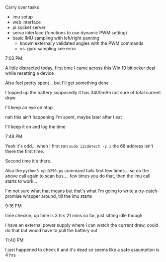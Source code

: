 Carry over tasks
- imu setup
- web interface
- pi socket server
- servo interface (functions to use dynamic PWM setting)
- basic IMU sampling with left/right panning
  - known externally validated angles with the PWM commands
  - vs. gyro sampling see error

7:03 PM

A little distracted today, first time I came across this Win 10 bitlocker deal while resetting a device

Also feel pretty spent... but I'll get something done

I topped up the battery supposedly it has 3400mAh not sure of total current draw

I'll keep an eye on htop

nah this ain't happening I'm spent, maybe later after I eat

I'll keep it on and log the time

7:48 PM

Yeah it's odd... when I first run `sudo i2cdetect -y 1` the 68 address isn't there the first time.

Second time it's there.

Also the `python3 mpu9250.py` command fails first few times... so do the above call again to scan bus.... few times you do that, then the imu call starts to work...

I'm not sure what that means but that's what I'm going to write a try-catch-promise wrapper around, till the imu starts

9:16 PM

time checkin, up time is 3 hrs 21 mins so far, just sitting idle though

I have an external power supply where I can watch the current draw, could do that but would have to pull the battery out

11:40 PM

I just happened to check it and it's dead so seems like a safe assumption is 4 hrs